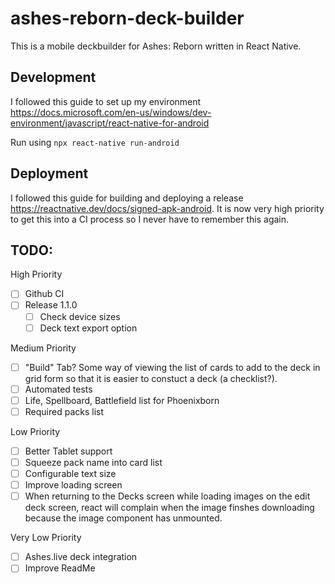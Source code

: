 # ashes-reborn-deck-builder
This is a mobile deckbuilder for Ashes: Reborn written in React Native.

## Development

I followed this guide to set up my environment https://docs.microsoft.com/en-us/windows/dev-environment/javascript/react-native-for-android

Run using `npx react-native run-android`

## Deployment

I followed this guide for building and deploying a release https://reactnative.dev/docs/signed-apk-android. It is now very high priority to get this into a CI process so I never have to remember this again.

## TODO:
High Priority
- [ ] Github CI
- [ ] Release 1.1.0
  - [ ] Check device sizes
  - [ ] Deck text export option

Medium Priority
- [ ] "Build" Tab? Some way of viewing the list of cards to add to the deck in grid form so that it is easier to constuct a deck (a checklist?).
- [ ] Automated tests
- [ ] Life, Spellboard, Battlefield list for Phoenixborn
- [ ] Required packs list

Low Priority
- [ ] Better Tablet support
- [ ] Squeeze pack name into card list
- [ ] Configurable text size
- [ ] Improve loading screen
- [ ] When returning to the Decks screen while loading images on the edit deck screen, react will complain when the image finshes downloading because the image component has unmounted.

Very Low Priority
- [ ] Ashes.live deck integration
- [ ] Improve ReadMe
